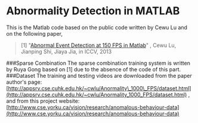 Abnormality Detection in MATLAB
=====
This is the Matlab code based on the public code written by Cewu Lu and on the following paper,
> [1] "[Abnormal Event Detection at 150 FPS in Matlab](http://appsrv.cse.cuhk.edu.hk/~cwlu/Anormality_1000_FPS/abnormal_final3.pdf)" , Cewu Lu, Jianping Shi, Jiaya Jia, in ICCV, 2013

###Sparse Combination
The sparse combination training system is written by Ruya Gong based on [1] due to the absence of the code of this part.
###Dataset
The training and testing videos are downloaded from the paper author's page:
[http://appsrv.cse.cuhk.edu.hk/~cwlu/Anormality\_1000\_FPS/dataset.html](http://appsrv.cse.cuhk.edu.hk/~cwlu/Anormality_1000_FPS/dataset.html)
, and from this project website:
[http://www.cse.yorku.ca/vision/research/anomalous-behaviour-data](http://www.cse.yorku.ca/vision/research/anomalous-behaviour-data)